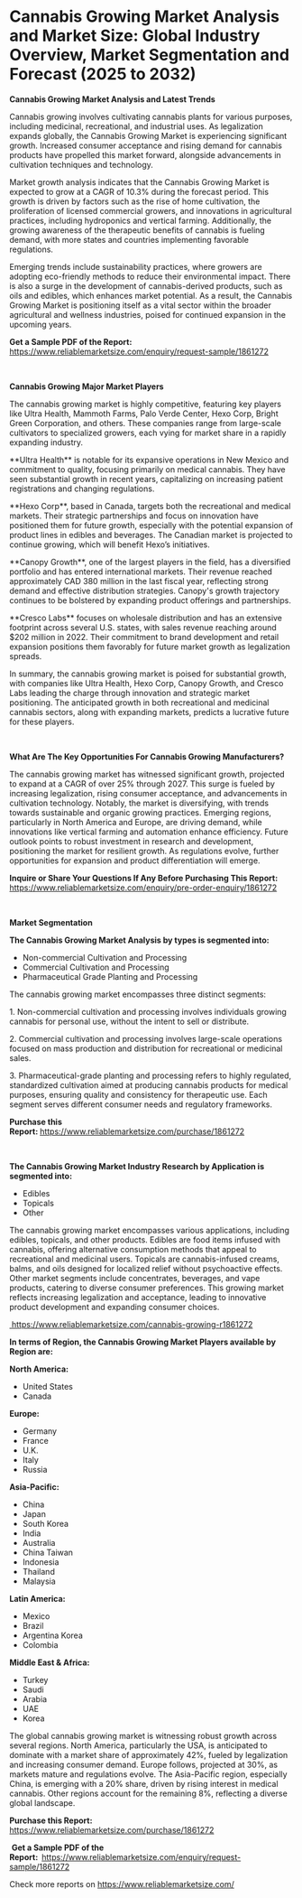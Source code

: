 <p><h1>Cannabis Growing Market Analysis and Market Size: Global Industry Overview, Market Segmentation and Forecast (2025 to 2032)</h1></p><p><strong>Cannabis Growing Market Analysis and Latest Trends</strong></p>
<p><p>Cannabis growing involves cultivating cannabis plants for various purposes, including medicinal, recreational, and industrial uses. As legalization expands globally, the Cannabis Growing Market is experiencing significant growth. Increased consumer acceptance and rising demand for cannabis products have propelled this market forward, alongside advancements in cultivation techniques and technology.</p><p>Market growth analysis indicates that the Cannabis Growing Market is expected to grow at a CAGR of 10.3% during the forecast period. This growth is driven by factors such as the rise of home cultivation, the proliferation of licensed commercial growers, and innovations in agricultural practices, including hydroponics and vertical farming. Additionally, the growing awareness of the therapeutic benefits of cannabis is fueling demand, with more states and countries implementing favorable regulations.</p><p>Emerging trends include sustainability practices, where growers are adopting eco-friendly methods to reduce their environmental impact. There is also a surge in the development of cannabis-derived products, such as oils and edibles, which enhances market potential. As a result, the Cannabis Growing Market is positioning itself as a vital sector within the broader agricultural and wellness industries, poised for continued expansion in the upcoming years.</p></p>
<p><strong>Get a Sample PDF of the Report:&nbsp;</strong> <a href="https://www.reliablemarketsize.com/enquiry/request-sample/1861272?utm_campaign=3091&utm_medium=2&utm_source=Github&utm_content=ia&utm_term=30032025&utm_id=cannabis-growing">https://www.reliablemarketsize.com/enquiry/request-sample/1861272</a></p>
<p>&nbsp;</p>
<p><strong>Cannabis Growing Major Market Players</strong></p>
<p><p>The cannabis growing market is highly competitive, featuring key players like Ultra Health, Mammoth Farms, Palo Verde Center, Hexo Corp, Bright Green Corporation, and others. These companies range from large-scale cultivators to specialized growers, each vying for market share in a rapidly expanding industry.</p><p>**Ultra Health** is notable for its expansive operations in New Mexico and commitment to quality, focusing primarily on medical cannabis. They have seen substantial growth in recent years, capitalizing on increasing patient registrations and changing regulations.</p><p>**Hexo Corp**, based in Canada, targets both the recreational and medical markets. Their strategic partnerships and focus on innovation have positioned them for future growth, especially with the potential expansion of product lines in edibles and beverages. The Canadian market is projected to continue growing, which will benefit Hexo’s initiatives.</p><p>**Canopy Growth**, one of the largest players in the field, has a diversified portfolio and has entered international markets. Their revenue reached approximately CAD 380 million in the last fiscal year, reflecting strong demand and effective distribution strategies. Canopy's growth trajectory continues to be bolstered by expanding product offerings and partnerships.</p><p>**Cresco Labs** focuses on wholesale distribution and has an extensive footprint across several U.S. states, with sales revenue reaching around $202 million in 2022. Their commitment to brand development and retail expansion positions them favorably for future market growth as legalization spreads.</p><p>In summary, the cannabis growing market is poised for substantial growth, with companies like Ultra Health, Hexo Corp, Canopy Growth, and Cresco Labs leading the charge through innovation and strategic market positioning. The anticipated growth in both recreational and medicinal cannabis sectors, along with expanding markets, predicts a lucrative future for these players.</p></p>
<p>&nbsp;</p>
<p><strong>What Are The Key Opportunities For Cannabis Growing Manufacturers?</strong></p>
<p><p>The cannabis growing market has witnessed significant growth, projected to expand at a CAGR of over 25% through 2027. This surge is fueled by increasing legalization, rising consumer acceptance, and advancements in cultivation technology. Notably, the market is diversifying, with trends towards sustainable and organic growing practices. Emerging regions, particularly in North America and Europe, are driving demand, while innovations like vertical farming and automation enhance efficiency. Future outlook points to robust investment in research and development, positioning the market for resilient growth. As regulations evolve, further opportunities for expansion and product differentiation will emerge.</p></p>
<p><strong>Inquire or Share Your Questions If Any Before Purchasing This Report:</strong> <a href="https://www.reliablemarketsize.com/enquiry/pre-order-enquiry/1861272?utm_campaign=3091&utm_medium=2&utm_source=Github&utm_content=ia&utm_term=30032025&utm_id=cannabis-growing">https://www.reliablemarketsize.com/enquiry/pre-order-enquiry/1861272</a></p>
<p>&nbsp;</p>
<p><strong>Market Segmentation</strong></p>
<p><strong>The Cannabis Growing Market Analysis by types is segmented into:</strong></p>
<p><ul><li>Non-commercial Cultivation and Processing</li><li>Commercial Cultivation and Processing</li><li>Pharmaceutical Grade Planting and Processing</li></ul></p>
<p><p>The cannabis growing market encompasses three distinct segments: </p><p>1. Non-commercial cultivation and processing involves individuals growing cannabis for personal use, without the intent to sell or distribute. </p><p>2. Commercial cultivation and processing involves large-scale operations focused on mass production and distribution for recreational or medicinal sales. </p><p>3. Pharmaceutical-grade planting and processing refers to highly regulated, standardized cultivation aimed at producing cannabis products for medical purposes, ensuring quality and consistency for therapeutic use. Each segment serves different consumer needs and regulatory frameworks.</p></p>
<p><strong>Purchase this Report:&nbsp;</strong><a href="https://www.reliablemarketsize.com/purchase/1861272?utm_campaign=3091&utm_medium=2&utm_source=Github&utm_content=ia&utm_term=30032025&utm_id=cannabis-growing">https://www.reliablemarketsize.com/purchase/1861272</a></p>
<p>&nbsp;</p>
<p><strong>The Cannabis Growing Market Industry Research by Application is segmented into:</strong></p>
<p><ul><li>Edibles</li><li>Topicals</li><li>Other</li></ul></p>
<p><p>The cannabis growing market encompasses various applications, including edibles, topicals, and other products. Edibles are food items infused with cannabis, offering alternative consumption methods that appeal to recreational and medicinal users. Topicals are cannabis-infused creams, balms, and oils designed for localized relief without psychoactive effects. Other market segments include concentrates, beverages, and vape products, catering to diverse consumer preferences. This growing market reflects increasing legalization and acceptance, leading to innovative product development and expanding consumer choices.</p></p>
<p><a href="https://www.reliablemarketsize.com/cannabis-growing-r1861272?utm_campaign=3091&utm_medium=2&utm_source=Github&utm_content=ia&utm_term=30032025&utm_id=cannabis-growing">&nbsp;https://www.reliablemarketsize.com/cannabis-growing-r1861272</a></p>
<p><strong>In terms of Region, the Cannabis Growing Market Players available by Region are:</strong></p>
<p>
    <p> <strong> North America: </strong>
        <ul>
            <li>United States</li>
            <li>Canada</li>
        </ul>
        </p> 
    <p> <strong> Europe: </strong>
        <ul>
            <li>Germany</li>
            <li>France</li>
            <li>U.K.</li>
            <li>Italy</li>
            <li>Russia</li>
        </ul>
        </p> 
    <p> <strong> Asia-Pacific: </strong>
        <ul>
            <li>China</li>
            <li>Japan</li>
            <li>South Korea</li>
            <li>India</li>
            <li>Australia</li>
            <li>China Taiwan</li>
            <li>Indonesia</li>
            <li>Thailand</li>
            <li>Malaysia</li>
        </ul>
        </p> 
    <p> <strong> Latin America: </strong>
        <ul>
            <li>Mexico</li>
            <li>Brazil</li>
            <li>Argentina Korea</li>
            <li>Colombia</li>
        </ul>
        </p> 
    <p> <strong> Middle East & Africa: </strong>
        <ul>
            <li>Turkey</li>
            <li>Saudi</li>
            <li>Arabia</li>
            <li>UAE</li>
            <li>Korea</li>
        </ul>
    </p>
    </p>
<p><p>The global cannabis growing market is witnessing robust growth across several regions. North America, particularly the USA, is anticipated to dominate with a market share of approximately 42%, fueled by legalization and increasing consumer demand. Europe follows, projected at 30%, as markets mature and regulations evolve. The Asia-Pacific region, especially China, is emerging with a 20% share, driven by rising interest in medical cannabis. Other regions account for the remaining 8%, reflecting a diverse global landscape.</p></p>
<p><strong>Purchase this Report: </strong><a href="https://www.reliablemarketsize.com/purchase/1861272?utm_campaign=3091&utm_medium=2&utm_source=Github&utm_content=ia&utm_term=30032025&utm_id=cannabis-growing">https://www.reliablemarketsize.com/purchase/1861272</a></p>
<p>&nbsp;<strong>Get a Sample PDF of the Report:&nbsp;&nbsp;</strong><a href="https://www.reliablemarketsize.com/enquiry/request-sample/1861272?utm_campaign=3091&utm_medium=2&utm_source=Github&utm_content=ia&utm_term=30032025&utm_id=cannabis-growing">https://www.reliablemarketsize.com/enquiry/request-sample/1861272</a></p>
<p><strong></strong></p>
<p>Check more reports on <a href="https://www.reliablemarketsize.com/?utm_campaign=3091&utm_medium=2&utm_source=Github&utm_content=ia&utm_term=30032025&utm_id=cannabis-growing">https://www.reliablemarketsize.com/</a></p>